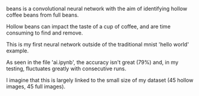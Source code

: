 beans is a convolutional neural network with the aim of identifying hollow coffee beans from full beans.

Hollow beans can impact the taste of a cup of coffee, and are time consuming to find and remove.

This is my first neural network outside of the traditional mnist 'hello world' example.

As seen in the file 'ai.ipynb', the accuracy isn't great (79%) and, in my testing, fluctuates greatly with consecutive runs.

I imagine that this is largely linked to the small size of my dataset (45 hollow images, 45 full images).
